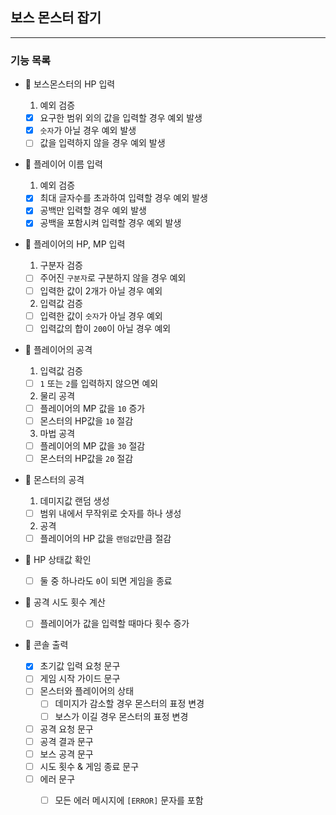 ## 보스 몬스터 잡기

---

### 기능 목록

- 🔽 보스몬스터의 HP 입력
    1. 예외 검증

    - [x] 요구한 범위 외의 값을 입력할 경우 예외 발생
    - [x] `숫자`가 아닐 경우 예외 발생
    - [ ] 값을 입력하지 않을 경우 예외 발생

- 🔽 플레이어 이름 입력
    1. 예외 검증

    - [x] 최대 글자수를 초과하여 입력할 경우 예외 발생
    - [x] 공백만 입력할 경우 예외 발생
    - [x] 공백을 포함시켜 입력할 경우 예외 발생

- 🔽 플레이어의 HP, MP 입력
    1. 구분자 검증

    - [ ] 주어진 `구분자`로 구분하지 않을 경우 예외
    - [ ] 입력한 값이 2개가 아닐 경우 예외

    2. 입력값 검증

    - [ ] 입력한 값이 `숫자`가 아닐 경우 예외
    - [ ] 입력값의 합이 `200`이 아닐 경우 예외

- 🔽 플레이어의 공격
    1. 입력값 검증

    - [ ] `1` 또는 `2`를 입력하지 않으면 예외

    2. 물리 공격

    - [ ] 플레이어의 MP 값을 `10` 증가
    - [ ] 몬스터의 HP값을 `10` 절감

    3. 마법 공격

    - [ ] 플레이어의 MP 값을 `30` 절감
    - [ ] 몬스터의 HP값을 `20` 절감

- 🔽 몬스터의 공격
    1. 데미지값 랜덤 생성

    - [ ] 범위 내에서 무작위로 숫자를 하나 생성

    2. 공격

    - [ ] 플레이어의 HP 값을 `랜덤값`만큼 절감

- 🔽 HP 상태값 확인
    - [ ] 둘 중 하나라도 `0`이 되면 게임을 종료

- 🔽 공격 시도 횟수 계산
    - [ ] 플레이어가 값을 입력할 때마다 횟수 증가

- 🔽 콘솔 출력
    - [x] 초기값 입력 요청 문구
    - [ ] 게임 시작 가이드 문구
    - [ ] 몬스터와 플레이어의 상태
        - [ ] 데미지가 감소할 경우 몬스터의 표정 변경
        - [ ] 보스가 이길 경우 몬스터의 표정 변경
    - [ ] 공격 요청 문구
    - [ ] 공격 결과 문구
    - [ ] 보스 공격 문구
    - [ ] 시도 횟수 & 게임 종료 문구
    - [ ] 에러 문구
        - [ ] 모든 에러 메시지에 `[ERROR]` 문자를 포함
 